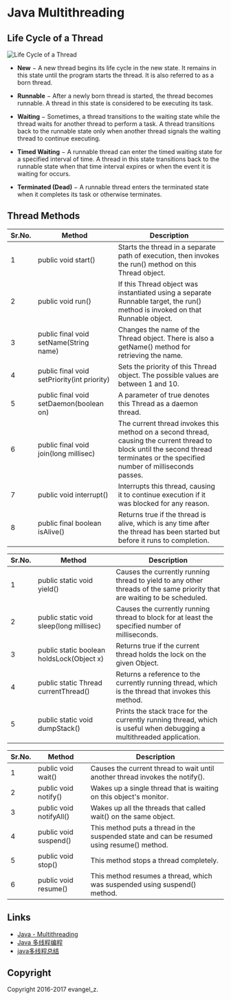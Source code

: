 # Java Multithreading

## Life Cycle of a Thread

![Life Cycle of a Thread](http://img.my.csdn.net/uploads/201705/10/1494385217_1840.jpg)

 - **New** − A new thread begins its life cycle in the new state. It remains in this state until the program starts the thread. It is also referred to as a born thread.

 - **Runnable** − After a newly born thread is started, the thread becomes runnable. A thread in this state is considered to be executing its task.

 - **Waiting** − Sometimes, a thread transitions to the waiting state while the thread waits for another thread to perform a task. A thread transitions back to the runnable state only when another thread signals the waiting thread to continue executing.

 - **Timed Waiting** − A runnable thread can enter the timed waiting state for a specified interval of time. A thread in this state transitions back to the runnable state when that time interval expires or when the event it is waiting for occurs.

 - **Terminated (Dead)** − A runnable thread enters the terminated state when it completes its task or otherwise terminates.

## Thread Methods

Sr.No. | Method | Description
----|------|------
1 | public void start() | Starts the thread in a separate path of execution, then invokes the run() method on this Thread object.
2 | public void run() | If this Thread object was instantiated using a separate Runnable target, the run() method is invoked on that Runnable object.
3 | public final void setName(String name) | Changes the name of the Thread object. There is also a getName() method for retrieving the name.
4 | public final void setPriority(int priority) | Sets the priority of this Thread object. The possible values are between 1 and 10.
5 | public final void setDaemon(boolean on) | A parameter of true denotes this Thread as a daemon thread.
6 | public final void join(long millisec) | The current thread invokes this method on a second thread, causing the current thread to block until the second thread terminates or the specified number of milliseconds passes.
7 | public void interrupt() | Interrupts this thread, causing it to continue execution if it was blocked for any reason.
8 | public final boolean isAlive() | Returns true if the thread is alive, which is any time after the thread has been started but before it runs to completion.

Sr.No. | Method | Description
----|------|------
1 | public static void yield() | Causes the currently running thread to yield to any other threads of the same priority that are waiting to be scheduled.
2 | public static void sleep(long millisec) | Causes the currently running thread to block for at least the specified number of milliseconds.
3 | public static boolean holdsLock(Object x) | Returns true if the current thread holds the lock on the given Object.
4 | public static Thread currentThread() | Returns a reference to the currently running thread, which is the thread that invokes this method.
5 | public static void dumpStack() | Prints the stack trace for the currently running thread, which is useful when debugging a multithreaded application.

Sr.No. | Method | Description
----|------|------
1 | public void wait() | Causes the current thread to wait until another thread invokes the notify().
2 | public void notify() | Wakes up a single thread that is waiting on this object's monitor.
3 | public void notifyAll() | Wakes up all the threads that called wait() on the same object.
4 | public void suspend() | This method puts a thread in the suspended state and can be resumed using resume() method.
5 | public void stop() | This method stops a thread completely.
6 | public void resume() | This method resumes a thread, which was suspended using suspend() method.

## Links

- [Java - Multithreading](http://www.tutorialspoint.com/java/java_multithreading.htm)
- [Java 多线程编程](http://www.runoob.com/java/java-multithreading.html)
- [java多线程总结](http://www.cnblogs.com/rollenholt/archive/2011/08/28/2156357.html)

## Copyright

Copyright 2016-2017 evangel_z.